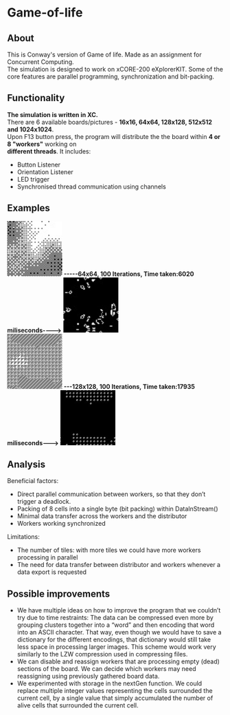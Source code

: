 # Game-of-life

## About
This is Conway's version of Game of life. Made as an assignment for Concurrent Computing.  
The simulation is designed to work on xCORE-200 eXplorerKIT. Some of the core features are parallel programming, synchronization and bit-packing.

## Functionality
**The simulation is written in XC.**  
There are 6 available boards/pictures - **16x16, 64x64, 128x128, 512x512 and 1024x1024**.  
Upon F13 button press, the program will distribute the the board within **4 or 8 "workers"** working on  
**different threads**.
It includes:
* Button Listener 
* Orientation Listener
* LED trigger
* Synchronised thread communication using channels

## Examples
<img src="images/64x64.png" height="128" width="128"> **-----**64x64, 100 Iterations, Time taken:6020 miliseconds**---->** <img src="images/64out.png" height="128" width="128">  
<img src="images/128x128.png" height="128" width="128"> **---**128x128, 100 Iterations, Time taken:17935 miliseconds**--->** <img src="images/128out.png" height="128" width="128">  

## Analysis
Beneficial factors:
* Direct parallel communication between workers, so that they don’t trigger a deadlock.
* Packing of 8 cells into a single byte (bit packing) within DataInStream()
* Minimal data transfer across the workers and the distributor
* Workers working synchronized
  
Limitations:
* The number of tiles: with more tiles we could have more workers processing in parallel
* The need for data transfer between distributor and workers whenever a data export is requested

## Possible improvements
* We have multiple ideas on how to improve the program that we couldn’t try due to time restraints:
The data can be compressed even more by grouping clusters together into a “word” and then encoding that word into an ASCII character. That way, even though we would have to save a dictionary for the different encodings, that dictionary would still take less space in processing larger images. This scheme would work very similarly to the LZW compression used in compressing files.
* We can disable and reassign workers that are processing empty (dead) sections of the board. We can decide which workers may need reassigning using previously gathered board data.
* We experimented with storage in the nextGen function. We could replace multiple integer values representing the cells surrounded the current cell, by a single value that simply accumulated the number of alive cells that surrounded the current cell.

